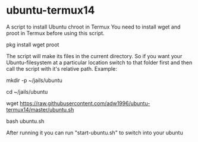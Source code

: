 # ubuntu-termux14

A script to install Ubuntu chroot in Termux
You need to install wget and proot in Termux before using this script.

pkg install wget proot

The script will make its files in the current directory. So if you want your Ubuntu-filesystem at a particular location switch to that folder first and then call the script with it's relative path. Example:

mkdir -p ~/jails/ubuntu

cd ~/jails/ubuntu

wget https://raw.githubusercontent.com/adw1996/ubuntu-termux14/master/ubuntu.sh

bash ubuntu.sh

After running it you can run "start-ubuntu.sh" to switch into your ubuntu
